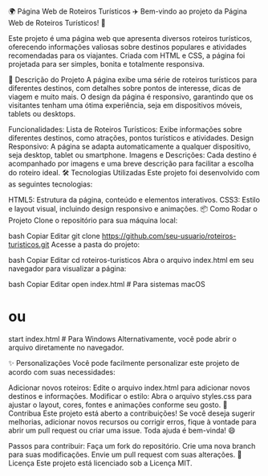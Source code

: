 🌍 Página Web de Roteiros Turísticos ✈️
Bem-vindo ao projeto da Página Web de Roteiros Turísticos! 🌟

Este projeto é uma página web que apresenta diversos roteiros turísticos, oferecendo informações valiosas sobre destinos populares e atividades recomendadas para os viajantes. Criada com HTML e CSS, a página foi projetada para ser simples, bonita e totalmente responsiva.

🚀 Descrição do Projeto
A página exibe uma série de roteiros turísticos para diferentes destinos, com detalhes sobre pontos de interesse, dicas de viagem e muito mais. O design da página é responsivo, garantindo que os visitantes tenham uma ótima experiência, seja em dispositivos móveis, tablets ou desktops.

Funcionalidades:
Lista de Roteiros Turísticos: Exibe informações sobre diferentes destinos, como atrações, pontos turísticos e atividades.
Design Responsivo: A página se adapta automaticamente a qualquer dispositivo, seja desktop, tablet ou smartphone.
Imagens e Descrições: Cada destino é acompanhado por imagens e uma breve descrição para facilitar a escolha do roteiro ideal.
🛠️ Tecnologias Utilizadas
Este projeto foi desenvolvido com as seguintes tecnologias:

HTML5: Estrutura da página, conteúdo e elementos interativos.
CSS3: Estilo e layout visual, incluindo design responsivo e animações.
📦 Como Rodar o Projeto
Clone o repositório para sua máquina local:

bash
Copiar
Editar
git clone https://github.com/seu-usuario/roteiros-turisticos.git
Acesse a pasta do projeto:

bash
Copiar
Editar
cd roteiros-turisticos
Abra o arquivo index.html em seu navegador para visualizar a página:

bash
Copiar
Editar
open index.html  # Para sistemas macOS
# ou
start index.html  # Para Windows
Alternativamente, você pode abrir o arquivo diretamente no navegador.

✨ Personalizações
Você pode facilmente personalizar este projeto de acordo com suas necessidades:

Adicionar novos roteiros: Edite o arquivo index.html para adicionar novos destinos e informações.
Modificar o estilo: Abra o arquivo styles.css para ajustar o layout, cores, fontes e animações conforme seu gosto.
🤝 Contribua
Este projeto está aberto a contribuições! Se você deseja sugerir melhorias, adicionar novos recursos ou corrigir erros, fique à vontade para abrir um pull request ou criar uma issue. Toda ajuda é bem-vinda! 😄

Passos para contribuir:
Faça um fork do repositório.
Crie uma nova branch para suas modificações.
Envie um pull request com suas alterações.
📄 Licença
Este projeto está licenciado sob a Licença MIT.

